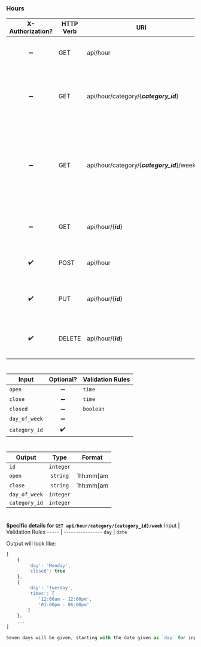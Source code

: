 ### **Hours**

X-Authorization?   | HTTP Verb | URI                                        | Description
:----------------: | --------- | ------------------------------------------ | -----------------------------------------------------------------
:heavy_minus_sign: | GET       | api/hour                                   | Retrieves all hour information entries.
:heavy_minus_sign: | GET       | api/hour/category/{***category_id***}      | Retrieves all hour information entries within specified category.
:heavy_minus_sign: | GET       | api/hour/category/{***category_id***}/week | Retrieves all hour information entries within specified category for a week from specified `day`
:heavy_minus_sign: | GET       | api/hour/{***id***}                        | Retrieves specified hour information entry.
:heavy_check_mark: | POST      | api/hour                                   | Creates new hour information entry.
:heavy_check_mark: | PUT       | api/hour/{***id***}                        | Updates specified hour information entry.
:heavy_check_mark: | DELETE    | api/hour/{***id***}                        | Deletes specified hour information entry.

#
Input         | Optional?          | Validation Rules
------------- | :----------------: | ----------------
`open`        | :heavy_minus_sign: | `time`
`close`       | :heavy_minus_sign: | `time`
`closed`      | :heavy_minus_sign: | `boolean`
`day_of_week` | :heavy_minus_sign: | 
`category_id` | :heavy_check_mark: |

#
Output        | Type      | Format
------------- | :-------: | ---------------
`id`          | `integer` |
`open`        | `string`  | `hh:mm[am|pm]`
`close`       | `string`  | `hh:mm[am|pm]`
`day_of_week` | `integer` |
`category_id` | `integer` |

#
**Specific details for `GET api/hour/category/{category_id}/week`**
Input | Validation Rules
----- | ----------------
`day` | `date`

Output will look like:
```javascript
[
    {
        'day': 'Monday',
        'closed': true
    },
    {
        'day': 'Tuesday',
        'times': [
            '12:00am - 12:00pm',
            '01:00pm - 06:00pm'
        ]
    },
    ...
]

Seven days will be given, starting with the date given as `day` for input. *Note that this takes into account any hours exceptions.*
